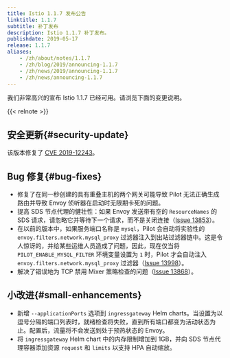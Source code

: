 ```yaml
---
title: Istio 1.1.7 发布公告
linktitle: 1.1.7
subtitle: 补丁发布
description: Istio 1.1.7 补丁发布。
publishdate: 2019-05-17
release: 1.1.7
aliases:
    - /zh/about/notes/1.1.7
    - /zh/blog/2019/announcing-1.1.7
    - /zh/news/2019/announcing-1.1.7
    - /zh/news/announcing-1.1.7
---
```


我们非常高兴的宣布 Istio 1.1.7 已经可用。请浏览下面的变更说明。

{{< relnote >}}

## 安全更新{#security-update}

该版本修复了 [CVE 2019-12243](/zh/news/security/istio-security-2019-001)。

## Bug 修复{#bug-fixes}

- 修复了在同一秒创建的具有重叠主机的两个网关可能导致 Pilot 无法正确生成路由并导致 Envoy 侦听器在启动时无限期卡死的问题。
- 提高 SDS 节点代理的健壮性：如果 Envoy 发送带有空的 `ResourceNames` 的 SDS 请求，请忽略它并等待下一个请求，而不是关闭连接（[Issue 13853](https://github.com/istio/istio/issues/13853)）。
- 在以前的版本中，如果服务端口名称是 `mysql`，Pilot 会自动将实验性的 `envoy.filters.network.mysql_proxy` 过滤器注入到出站过滤器链中。这是令人惊讶的，并给某些运维人员造成了问题，因此，现在仅当将 `PILOT_ENABLE_MYSQL_FILTER` 环境变量设置为 `1` 时，Pilot 才会自动注入 `envoy.filters.network.mysql_proxy` 过滤器（[Issue 13998](https://github.com/istio/istio/issues/13998)）。
- 解决了错误地为 TCP 禁用 Mixer 策略检查的问题（[Issue 13868](https://github.com/istio/istio/issues/13868)）。

## 小改进{#small-enhancements}

- 新增 `--applicationPorts` 选项到  `ingressgateway` Helm charts。当设置为以逗号分隔的端口列表时，就绪检查将失败，直到所有端口都变为活动状态为止。配置后，流量将不会发送到处于预热状态的 Envoy。
- 将 `ingressgateway` Helm chart 中的内存限制增加到 1GB，并向 SDS 节点代理容器添加资源 `request` 和 `limits` 以支持 HPA 自动缩放。
